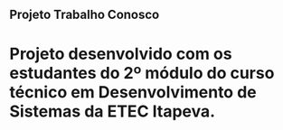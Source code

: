 ## Projeto Trabalho Conosco
# Projeto desenvolvido com os estudantes do 2º módulo do curso técnico em Desenvolvimento de Sistemas da ETEC Itapeva.
